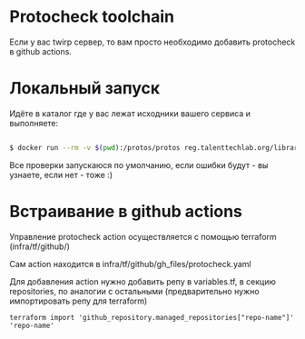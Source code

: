 # Protocheck toolchain

Если у вас twirp сервер, то вам просто необходимо добавить protocheck в github actions.

# Локальный запуск

Идёте в каталог где у вас лежат исходники вашего сервиса и выполняете:

```sh

$ docker run --rm -v $(pwd):/protos/protos reg.talenttechlab.org/library/protocheck
```

Все проверки запускаюся по умолчанию, если ошибки будут - вы узнаете, если нет - тоже :)

# Встраивание в github actions

Управление protocheck action осуществляется с помощью terraform (infra/tf/github/)

Сам action находится в infra/tf/github/gh_files/protocheck.yaml

Для добавления action нужно добавить репу в variables.tf, в секцию repositories, по аналогии с остальными (предварительно нужно импортировать репу для terraform)

```
terraform import 'github_repository.managed_repositories["repo-name"]' 'repo-name'
```
